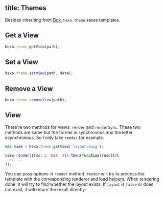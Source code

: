 title: Themes
---
Besides inheriting from [Box](box.html), `hexo.theme` saves templates.

## Get a View

``` js
hexo.theme.getView(path);
```

## Set a View

``` js
hexo.theme.setView(path, data);
```

## Remove a View

``` js
hexo.theme.removeView(path);
```

## View

There're two methods for views: `render` and `renderSync`. These two methods are same but the former is synchronous and the letter asynchronous. So I only take `render` for example.

``` js
var view = hexo.theme.getView('layout.swig');

view.render({foo: 1, bar: 2}).then(function(result){
  // ...
});
```

You can pass options in `render` method. `render` will try to process the template with the corresponding renderer and load [helpers](helper.html). When rendering done, it will try to find whether the layout exists. If `layout` is `false` or does not exist, it will return the result directly.